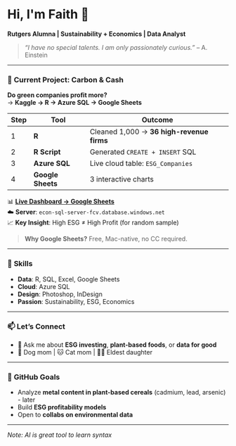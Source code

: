# Hi, I'm Faith 👋  
**Rutgers Alumna | Sustainability + Economics | Data Analyst**

> *“I have no special talents. I am only passionately curious.”* – A. Einstein

---

### 🔭 **Current Project: Carbon & Cash**  
**Do green companies profit more?**  
→ **Kaggle → R → Azure SQL → Google Sheets**

| Step | Tool | Outcome |
|------|------|--------|
| 1 | **R** | Cleaned 1,000 → **36 high-revenue firms** |
| 2 | **R Script** | Generated `CREATE + INSERT` SQL |
| 3 | **Azure SQL** | Live cloud table: `ESG_Companies` |
| 4 | **Google Sheets** | 3 interactive charts |

📊 ****[Live Dashboard → Google Sheets](https://docs.google.com/spreadsheets/d/1m0Ai4B9m8w63nnKwpx0BvkLZaLE6tTfy896qZpiZzpg/edit?usp=sharing)****  
☁️ **Server**: `econ-sql-server-fcv.database.windows.net`  
📈 **Key Insight**: High ESG ≠ High Profit (for random sample)

> **Why Google Sheets?** Free, Mac-native, no CC required.

---

### 🌱 **Skills**
- **Data**: R, SQL, Excel, Google Sheets  
- **Cloud**: Azure SQL  
- **Design**: Photoshop, InDesign  
- **Passion**: Sustainability, ESG, Economics


---

### 📫 **Let’s Connect**
- 💬 Ask me about **ESG investing**, **plant-based foods**, or **data for good**  
- 🐶 Dog mom | 🐱 Cat mom | 👩‍🎓 Eldest daughter 

---

### 🚀 **GitHub Goals**
- Analyze **metal content in plant-based cereals** (cadmium, lead, arsenic) - later 
- Build **ESG profitability models**  
- Open to **collabs on environmental data**

---

*Note: AI is great tool to learn syntax*
